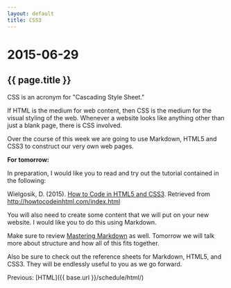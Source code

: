 ```yaml
---
layout: default
title: CSS3
---
```


# 2015-06-29
## {{ page.title }}

CSS is an acronym for "Cascading Style Sheet."

If HTML is the medium for web content, then CSS is the medium for the visual styling of the web. 
Whenever a website looks like anything other than just a blank page, there is CSS involved. 

Over the course of this week we are going to use Markdown, HTML5 and CSS3 to construct our very own web pages. 

**For tomorrow:**

In preparation, I would like you to read and try out the tutorial contained in the following: 

Wielgosik, D. (2015). [How to Code in HTML5 and CSS3](http://howtocodeinhtml.com/index.html). Retrieved from http://howtocodeinhtml.com/index.html

You will also need to create some content that we will put on your new website. 
I would like you to do this using Markdown. 

Make sure to review [Mastering Markdown](https://guides.github.com/features/mastering-markdown/) as well. 
Tomorrow we will talk more about structure and how all of this fits together. 

Also be sure to check out the reference sheets for Markdown, HTML5, and CSS3.
They will be endlessly useful to you as we go forward. 

Previous: [HTML]({{ base.url }}/schedule/html/)